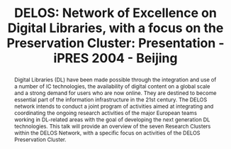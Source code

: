 ---
abstract: 'Digital Libraries (DL) have been made possible through the integration
  and use of a number of IC technologies, the availability of digital content on a
  global scale and a strong demand for users who are now online. They are destined
  to become essential part of the information infrastructure in the 21st century.
  The DELOS network intends to conduct a joint program of activities aimed at integrating
  and coordinating the ongoing research activities of the major European teams working
  in DL-related areas with the goal of developing the next generation DL technologies.

  This talk will provide an overview of the seven Research Clusters within the DELOS
  Network, with a specific focus on activities of the DELOS Preservation Cluster.'
creators:
- Rauber, Andreas
date: null
document_url: https://services.phaidra.univie.ac.at/api/object/o:295011/download
grand_parent: iPRES
institutions: []
keywords:
- beijing
landing_page_url: https://phaidra.univie.ac.at/o:295011
language: eng
layout: publication
license: CC BY-SA 3.0 AT
notes_url: null
parent: iPRES 2004
presentation_url: null
size: 62524
source_name: iPRES
title: 'DELOS: Network of Excellence on Digital Libraries, with a focus on the Preservation
  Cluster: Presentation - iPRES 2004 - Beijing'
type: paper
year: 2004
---